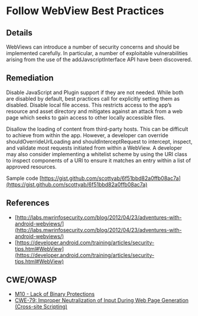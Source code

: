 # Follow WebView Best Practices

## Details 

WebViews can introduce a number of security concerns and should be implemented carefully. In particular, a number of exploitable vulnerabilities arising from the use of the addJavscriptInterface API have been discovered.

## Remediation

Disable JavaScript and Plugin support if they are not needed. While both are disabled by default, best practices call for explicitly setting them as disabled. Disable local file access. This restricts access to the app’s resource and asset directory and mitigates against an attack from a web page which seeks to gain access to other locally accessible files.

Disallow the loading of content from third-party hosts. This can be difficult to achieve from within the app. However, a developer can override shouldOverrideUrlLoading and shouldInterceptRequest to intercept, inspect, and validate most requests initiated from within a WebView. A developer may also consider implementing a whitelist scheme by using the URI class to inspect components of a URI to ensure it matches an entry within a list of approved resources.

Sample code [https://gist.github.com/scottyab/6f51bbd82a0ffb08ac7a](https://gist.github.com/scottyab/6f51bbd82a0ffb08ac7a)

## References 

 * [http://labs.mwrinfosecurity.com/blog/2012/04/23/adventures-with-android-webviews/](http://labs.mwrinfosecurity.com/blog/2012/04/23/adventures-with-android-webviews/)
 * [https://developer.android.com/training/articles/security-tips.html#WebView](https://developer.android.com/training/articles/security-tips.html#WebView)
 
## CWE/OWASP

 * [M10 - Lack of Binary Protections](https://www.owasp.org/index.php/Mobile_Top_10_2014-M10)
 * [CWE-79: Improper Neutralization of Input During Web Page Generation (Cross-site Scripting)](http://cwe.mitre.org/data/definitions/79.html)
